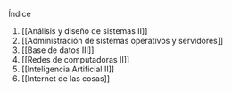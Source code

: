 Índice
1. [[Análisis y diseño de sistemas II]]
2. [[Administración de sistemas operativos y servidores]]
3. [[Base de datos III]]
4. [[Redes de computadoras II]]
5. [[Inteligencia Artificial II]]
6. [[Internet de las cosas]]
